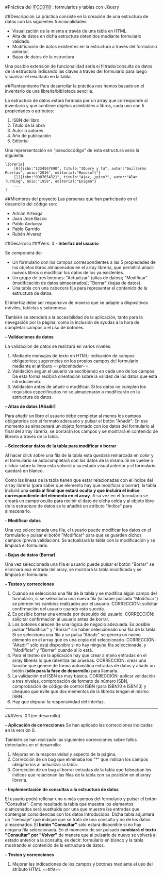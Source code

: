 #Práctica del [IFCD0110](https://www.sepe.es/contenidos/personas/formacion/certificados_de_profesionalidad/pdf/fichasCertificados/IFCD0110_ficha.pdf) : formularios y tablas con JQuery

##Descripción
La práctica consiste en la creación de una estructura de datos con las siguientes funcionalidades:
* Visualización de la misma a través de una tabla en HTML.
* Alta de datos en dicha estructura obtenidos mediante formulario validado.
* Modificación de datos existentes en la estructura a través del formulario anterior.
* Bajas de datos de la estructura.

Una posible extensión de funcionalidad sería el filtrado/consulta de datos de la estructura indicando las claves a través del formulario para luego visualizar el resultado en la tabla.

##Planteamiento
Para desarrollar la práctica nos hemos basado en el inventario de una librería/biblioteca sencilla. 

La estructura de datos estará formada por un array que corresponde al inventario y que contiene objetos asimilables a libros, cada uno con 5 propiedades o atributos:

1. ISBN del libro
2. Título de la obra
3. Autor o autores
4. Año de publicación
5. Editorial

Una reprersentación en "pseudocódigo" de esta estructura sería la siguiente:

	libreria[
    	[0]{isbn:"1234567890", titulo:"JQuery y tú", autor:"Guillermo Puertas", anio:"2016", editorial:"Mocosoft"}
        [1]{isbn:"0987654321", titulo:"Ajax, ¿pino?", autor:"Alan Turming", anio:"1950", editorial:"Enigma"}
        ...
    ]

##Miembros del proyecto
Las personas que han participado en el desarrollo del código son:
* Adrián Arteaga
* Juan José Basco
* Pablo Andueza
* Pablo Garrido
* Rubén Álvarez

##Desarrollo
###Vers. 0
**\- Interfaz del usuario**

Se compondrá de:
* Un formulario con los campos correspondientes a las 5 propiedades de los objetos libros almacenados en el array librería, que permitirá añadir nuevos libros o modificar los datos de los ya existentes.
* Un grupo de tres botones: "Actualizar" (altas de datos); "Modificar" (modificación de datos almacenados); "Borrar" (bajas de datos).
* Una tabla con una cabecera fija para representar el contenido de la estructura de datos.

El interfaz debe ser responsivo de manera que se adapte a dispositivos móviles, tabletas y sobremesa.

También se atenderá a la accesibilidad de la aplicación, tanto para la navegación por la página, como la inclusión de ayudas a la hora de completar campos o el uso de botones.


**\- Validaciones de datos**

La validaciíon de datos se realizará en varios niveles:
1. Mediante mensajes de texto en HTML: indicación de campos obligatorios; sugerencias en los propios campos del formulario mediante el atributo ==*placeholder*==.
2. Validación según el usuario va escribiendo en cada uno de los campos. De esta forma recibirá orientación sobre la validez de los datos que está introduciendo.
3. Validación antes de añadir o modificar. Si los datos no cumplen los requisitos especificados no se almacenarán o modificarán en la estructura de datos.


**\- Altas de datos (Añadir)**

Para añadir un libro el usuario debe completar al menos los campos obligatorios con el formato adecuado y pulsar el botón "Añadir".
En ese momento se almacenará un objeto formado con los datos del formulario al final del array librería, se borrarán los campos y se mostrará el contenido de librería a través de la tabla.

**\- Seleccionar datos de la tabla para modificar o borrar**

Al hacer click sobre una fila de la tabla esta quedará remarcada en color y el formuilario se autocompletará con los datos de la misma.
Si se vuelve a clickar sobre la línea esta volverá a su estado visual anterior y el formulario quedará en blanco.

Como las líneas de la tabla tienen que estar relacionadas con el índice del array librería (para saber que elemento hay que modificar o borrar), la tabla incluirá una **celda al final que estará oculta y que incluirá el índice correspondiente del elemento en el array**.
A su vez en el formulario se creará un campo oculto para recibir el dato de dicha celda y al objeto libro de la estructura de datos se le añadirá un atributo "índice" para almacenarlo.

**\- Modificar datos**

Una vez seleccionada una fila, el usuario puede modificar los datos en el formulario y pulsar el botón "Modificar" para que se guarden dichos campos (previa validación). Se actualizará la tabla con la modificación y se limpiará el formulario.

**\- Bajas de datos (Borrar)**

Una vez seleccionada una fila el usuario puede pulsar el botón "Borrar" se eliminará esa entrada del array, se mostrará la tabla modificada y se limpiará el formulario.

**\- Testeo y correcciones**
1. Cuando se selecciona una fila de la tabla y se modifica algún campo del formulario, si se selecciona una nueva fila (si haber pulsado "Modificar") se pierden los cambios realizados por el usuario. CORRECCIÓN: solicitar confirmación del usuario cuando esto suceda.
2. Es posible borrar una entrada por descuido del usuario. CORRECCIÓN: solicitar confirmación al usuario antes de borrar.
3. Los botones carecen de una lógica de negocio adecuada. Es posible pulsar "Modificar" y "Borrar" sin haber seleccionado una fila de la tabla. Si se selecciona una fila y se pulsa "Añadir" se genera un nuevo elemento en el array que es una copia del seleccionado. CORRECCIÓN: "Añadir" sólo está disponible si no hay ninguna fila seleccionada, y "Modificar" y "Borrar" cuando si lo está.
4. Para el testeo de la aplicación hay que crear a mano entradas en el array librería lo que ralentiza las pruebas. CORRECCIÓN: crear una función que genere de forma automática entradas de datos y añadir un botón (**sólo para la fase de desarrollo**) para llamarla.
5. La validación del ISBN es muy básica. CORRECCIÓN: aplicar validación a tres niveles, comprobación de formato de número ISBN, comprobación de código de control ISBN (para ISBN10 e ISBN13) y chequeo que evite que dos elementos de la librería tengan el mismo ISBN.
6. Hay que depurar la responsividad del interfaz.

***

###Vers. 0.1 (en desarrollo)

**\- Aplicación de correcciones**
Se han aplicado las correcciones indicadas en la versión 0.

También se han realizado las siguientes correcciones sobre fallos detectados en el desarrollo:
1. Mejoras en la responsividad y aspecto de la página.
2. Corrección de un bug que eliminaba los "*" que indican los campos obligatorios al actualizar la tabla.
3. Corrección de un bug al borrar entradas de la tabla que falseaban los índices que relacionan las filas de la tabla con su posición en el array libreria.

**\- Implementación de consultas a la estructura de datos**

El usuario podrá rellenar uno o más campos del formulario y pulsar el botón "Consultar". Como resultado la tabla que muestra los elementos alamcenados será sustituida por una que muestre las entradas que contengan coincidencias con los datos introducidos.
Dicha tabla adjuntará un "mensaje" que indique que se trata de una consulta y no de los datos almacenados.
El **botón "Consultar"** sólo estará disponible si no hay ninguna fila seleccionada. En el momento de ser pulsado **cambiará el texto "Consultar" por "Volver"** de manera que al pulsarlo de nuevo se volverá al estado anterior a la consulta, es decir: formulario en blanco y la tabla mostrando el contenido de la estructura de datos.

**\- Testeo y correcciones**
1. Mejorar las indicaciones de los campos y botones mediante el uso del atributo HTML ==*title*==




